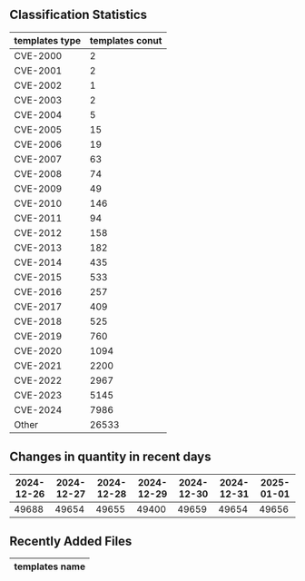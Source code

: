 ## Classification Statistics
| templates type | templates conut | 
| --- | --- |
| CVE-2000 | 2 |
| CVE-2001 | 2 |
| CVE-2002 | 1 |
| CVE-2003 | 2 |
| CVE-2004 | 5 |
| CVE-2005 | 15 |
| CVE-2006 | 19 |
| CVE-2007 | 63 |
| CVE-2008 | 74 |
| CVE-2009 | 49 |
| CVE-2010 | 146 |
| CVE-2011 | 94 |
| CVE-2012 | 158 |
| CVE-2013 | 182 |
| CVE-2014 | 435 |
| CVE-2015 | 533 |
| CVE-2016 | 257 |
| CVE-2017 | 409 |
| CVE-2018 | 525 |
| CVE-2019 | 760 |
| CVE-2020 | 1094 |
| CVE-2021 | 2200 |
| CVE-2022 | 2967 |
| CVE-2023 | 5145 |
| CVE-2024 | 7986 |
| Other | 26533 |
## Changes in quantity in recent days
|2024-12-26 | 2024-12-27 | 2024-12-28 | 2024-12-29 | 2024-12-30 | 2024-12-31 | 2025-01-01|
|--- | ------ | ------ | ------ | ------ | ------ | ---|
|49688 | 49654 | 49655 | 49400 | 49659 | 49654 | 49656|
## Recently Added Files
| templates name | 
| --- |
